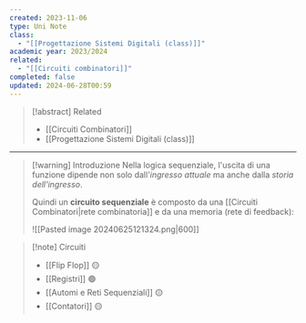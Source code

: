 ```yaml
---
created: 2023-11-06
type: Uni Note
class:
  - "[[Progettazione Sistemi Digitali (class)]]"
academic year: 2023/2024
related:
  - "[[Circuiti combinatori]]"
completed: false
updated: 2024-06-28T00:59
---
```

>[!abstract] Related
>- [[Circuiti Combinatori]]
>- [[Progettazione Sistemi Digitali (class)]]

---

>[!warning] Introduzione
>Nella logica sequenziale, l'uscita di una funzione dipende non solo dall'*ingresso attuale* ma anche dalla *storia dell'ingresso*.
>
>Quindi un **circuito sequenziale** è composto da una [[Circuiti Combinatori|rete combinatoria]] e da una memoria (rete di feedback):
>
>![[Pasted image 20240625121324.png|600]]

>[!note] Circuiti
>- [[Flip Flop]] 🟡
>- [[Registri]] 🟢
>- [[Automi e Reti Sequenziali]] 🟡
>- [[Contatori]] 🟡

